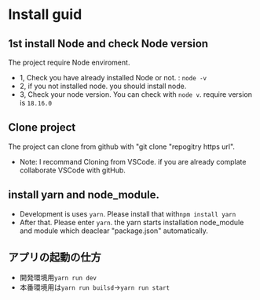 # Install guid

## 1st install Node and check Node version
  The project require Node enviroment.
  * 1, Check you have already installed Node or not. : ```node -v```
  * 2, if you not installed node. you should install node.
  * 3, Check your node version. You can check with ```node v```. require version is ```18.16.0```

## Clone project
  The project can clone from github with "git clone "repogitry https url".
  * Note: I recommand Cloning from VSCode. if you are already complate collaborate VSCode with gitHub.

## install yarn and node_module.
  * Development is uses ```yarn```. Please install that with```npm install yarn```
  * After that. Please enter ```yarn```. the yarn starts installation node_module and module which deaclear "package.json" automatically.
  
## アプリの起動の仕方
* 開発環境用```yarn run dev```
* 本番環境用は```yarn run builsd```→```yarn run start```
